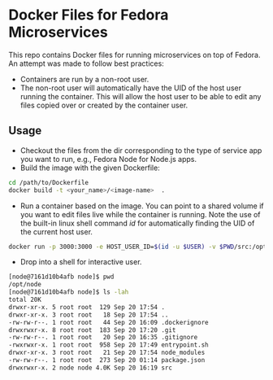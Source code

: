 # Docker Files for Fedora Microservices
This repo contains Docker files for running microservices on top of Fedora.  An attempt was made to follow best practices:

* Containers are run by a non-root user.
* The non-root user will automatically have the UID of the host user running the container. This will allow the host user to be able to edit any files copied over or created by the container user.

## Usage
* Checkout the files from the dir corresponding to the type of service app you want to run, e.g., Fedora Node for Node.js apps.
* Build the image with the given Dockerfile:
```bash
cd /path/to/Dockerfile
docker build -t <your_name>/<image-name>  .
```
* Run a container based on the image.  You can point to a shared volume if you want to edit files live while the container is running. Note the use of the built-in linux shell command _id_ for automatically finding the UID of the current host user.
```bash
docker run -p 3000:3000 -e HOST_USER_ID=$(id -u $USER) -v $PWD/src:/opt/node/src -it --rm <your_name>/<image-name>
```
* Drop into a shell for interactive user.
```bash
[node@7161d10b4afb node]$ pwd
/opt/node
[node@7161d10b4afb node]$ ls -lah
total 20K
drwxr-xr-x. 5 root root  129 Sep 20 17:54 .
drwxr-xr-x. 3 root root   18 Sep 20 17:54 ..
-rw-rw-r--. 1 root root   44 Sep 20 16:09 .dockerignore
drwxrwxr-x. 8 root root  183 Sep 20 17:20 .git
-rw-rw-r--. 1 root root   20 Sep 20 16:35 .gitignore
-rwxrwxr-x. 1 root root  958 Sep 20 17:49 entrypoint.sh
drwxr-xr-x. 3 root root   21 Sep 20 17:54 node_modules
-rw-rw-r--. 1 root root  273 Sep 20 01:14 package.json
drwxrwxr-x. 2 node node 4.0K Sep 20 16:19 src
```
